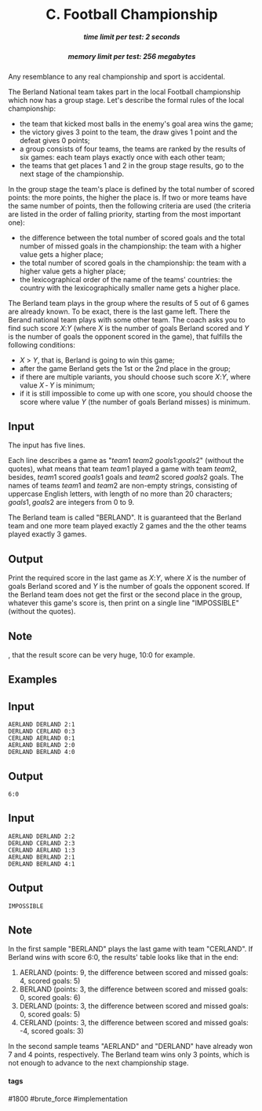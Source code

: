 <h1 style='text-align: center;'> C. Football Championship</h1>

<h5 style='text-align: center;'>time limit per test: 2 seconds</h5>
<h5 style='text-align: center;'>memory limit per test: 256 megabytes</h5>

Any resemblance to any real championship and sport is accidental.

The Berland National team takes part in the local Football championship which now has a group stage. Let's describe the formal rules of the local championship: 

* the team that kicked most balls in the enemy's goal area wins the game;
* the victory gives 3 point to the team, the draw gives 1 point and the defeat gives 0 points;
* a group consists of four teams, the teams are ranked by the results of six games: each team plays exactly once with each other team;
* the teams that get places 1 and 2 in the group stage results, go to the next stage of the championship.

In the group stage the team's place is defined by the total number of scored points: the more points, the higher the place is. If two or more teams have the same number of points, then the following criteria are used (the criteria are listed in the order of falling priority, starting from the most important one): 

* the difference between the total number of scored goals and the total number of missed goals in the championship: the team with a higher value gets a higher place;
* the total number of scored goals in the championship: the team with a higher value gets a higher place;
* the lexicographical order of the name of the teams' countries: the country with the lexicographically smaller name gets a higher place.

The Berland team plays in the group where the results of 5 out of 6 games are already known. To be exact, there is the last game left. There the Berand national team plays with some other team. The coach asks you to find such score *X*:*Y* (where *X* is the number of goals Berland scored and *Y* is the number of goals the opponent scored in the game), that fulfills the following conditions: 

* *X* > *Y*, that is, Berland is going to win this game;
* after the game Berland gets the 1st or the 2nd place in the group;
* if there are multiple variants, you should choose such score *X*:*Y*, where value *X* - *Y* is minimum;
* if it is still impossible to come up with one score, you should choose the score where value *Y* (the number of goals Berland misses) is minimum.
## Input

The input has five lines.

Each line describes a game as "*team*1 *team*2 *goals*1:*goals*2" (without the quotes), what means that team *team*1 played a game with team *team*2, besides, *team*1 scored *goals*1 goals and *team*2 scored *goals*2 goals. The names of teams *team*1 and *team*2 are non-empty strings, consisting of uppercase English letters, with length of no more than 20 characters; *goals*1, *goals*2 are integers from 0 to 9. 

The Berland team is called "BERLAND". It is guaranteed that the Berland team and one more team played exactly 2 games and the the other teams played exactly 3 games.

## Output

Print the required score in the last game as *X*:*Y*, where *X* is the number of goals Berland scored and *Y* is the number of goals the opponent scored. If the Berland team does not get the first or the second place in the group, whatever this game's score is, then print on a single line "IMPOSSIBLE" (without the quotes).

## Note

, that the result score can be very huge, 10:0 for example.

## Examples

## Input


```
AERLAND DERLAND 2:1  
DERLAND CERLAND 0:3  
CERLAND AERLAND 0:1  
AERLAND BERLAND 2:0  
DERLAND BERLAND 4:0  

```
## Output


```
6:0  

```
## Input


```
AERLAND DERLAND 2:2  
DERLAND CERLAND 2:3  
CERLAND AERLAND 1:3  
AERLAND BERLAND 2:1  
DERLAND BERLAND 4:1  

```
## Output


```
IMPOSSIBLE  

```
## Note

In the first sample "BERLAND" plays the last game with team "CERLAND". If Berland wins with score 6:0, the results' table looks like that in the end: 

1. AERLAND (points: 9, the difference between scored and missed goals: 4, scored goals: 5)
2. BERLAND (points: 3, the difference between scored and missed goals: 0, scored goals: 6)
3. DERLAND (points: 3, the difference between scored and missed goals: 0, scored goals: 5)
4. CERLAND (points: 3, the difference between scored and missed goals: -4, scored goals: 3)

In the second sample teams "AERLAND" and "DERLAND" have already won 7 and 4 points, respectively. The Berland team wins only 3 points, which is not enough to advance to the next championship stage.



#### tags 

#1800 #brute_force #implementation 